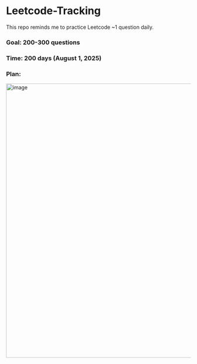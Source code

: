 # Leetcode-Tracking

This repo reminds me to practice Leetcode ~1 question daily. 

### Goal: 200-300 questions
### Time: 200 days (August 1, 2025)

### Plan:
<img width="746" alt="image" src="https://github.com/user-attachments/assets/df2ef978-f528-4d14-b52f-072860af9bf5" />



